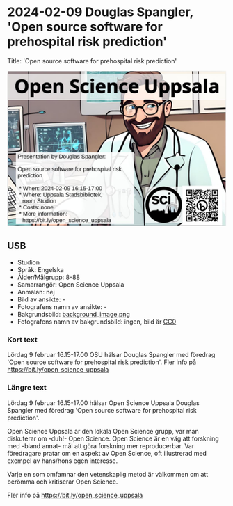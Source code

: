 # 2024-02-09 Douglas Spangler, 'Open source software for prehospital risk prediction'

Title: 'Open source software for prehospital risk prediction'

![](20240209_douglas_spangler_screens.jpg)

## USB

 * Studion
 * Språk: Engelska
 * Ålder/Målgrupp: 8-88
 * Samarrangör: Open Science Uppsala
 * Anmälan: nej
 * Bild av ansikte: -
 * Fotografens namn av ansikte: -
 * Bakgrundsbild: [background_image.png](background_image.png)
 * Fotografens namn av bakgrundsbild: ingen, bild är [CC0](https://en.wikipedia.org/wiki/Creative_Commons_license#Zero_/_public_domain)

### Kort text

Lördag 9 februar 16.15-17.00 OSU hälsar Douglas Spangler
med föredrag 'Open source software for prehospital risk prediction'.
Fler info på https://bit.ly/open_science_uppsala

### Längre text

Lördag 9 februar 16.15-17.00 hälsar Open Science Uppsala
Douglas Spangler
med föredrag 'Open source software for prehospital risk prediction'.

Open Science Uppsala är den lokala Open Science grupp, 
var man diskuterar om -duh!- Open Science. 
Open Science är en väg att forskning med -bland annat- 
mål att göra forskning mer reproducerbar.
Var föredragare pratar om en aspekt av Open Science, oft
illustrerad med exempel av hans/hons egen interesse.

Varje en som omfamnar den vetenskaplig metod är välkommen
om att berömma och kritiserar Open Science.

Fler info på https://bit.ly/open_science_uppsala
